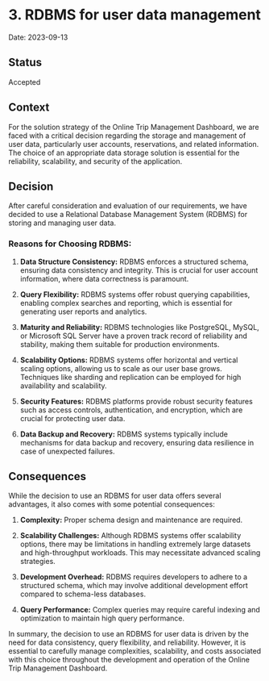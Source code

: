 # 3. RDBMS for user data management
Date: 2023-09-13

## Status

Accepted
## Context

For the solution strategy of the Online Trip Management Dashboard, we are faced with a critical decision regarding the storage and management of user data, particularly user accounts, reservations, and related information. The choice of an appropriate data storage solution is essential for the reliability, scalability, and security of the application.

## Decision

After careful consideration and evaluation of our requirements, we have decided to use a Relational Database Management System (RDBMS) for storing and managing user data.

### Reasons for Choosing RDBMS:

1. **Data Structure Consistency:** RDBMS enforces a structured schema, ensuring data consistency and integrity. This is crucial for user account information, where data correctness is paramount.

2. **Query Flexibility:** RDBMS systems offer robust querying capabilities, enabling complex searches and reporting, which is essential for generating user reports and analytics.

3. **Maturity and Reliability:** RDBMS technologies like PostgreSQL, MySQL, or Microsoft SQL Server have a proven track record of reliability and stability, making them suitable for production environments.

4. **Scalability Options:** RDBMS systems offer horizontal and vertical scaling options, allowing us to scale as our user base grows. Techniques like sharding and replication can be employed for high availability and scalability.

5. **Security Features:** RDBMS platforms provide robust security features such as access controls, authentication, and encryption, which are crucial for protecting user data.

6. **Data Backup and Recovery:** RDBMS systems typically include mechanisms for data backup and recovery, ensuring data resilience in case of unexpected failures.

## Consequences

While the decision to use an RDBMS for user data offers several advantages, it also comes with some potential consequences:

1. **Complexity:** Proper schema design and maintenance are required.

2. **Scalability Challenges:** Although RDBMS systems offer scalability options, there may be limitations in handling extremely large datasets and high-throughput workloads. This may necessitate advanced scaling strategies.

3. **Development Overhead:** RDBMS requires developers to adhere to a structured schema, which may involve additional development effort compared to schema-less databases.

4. **Query Performance:** Complex queries may require careful indexing and optimization to maintain high query performance.

In summary, the decision to use an RDBMS for user data is driven by the need for data consistency, query flexibility, and reliability. However, it is essential to carefully manage complexities, scalability, and costs associated with this choice throughout the development and operation of the Online Trip Management Dashboard.


